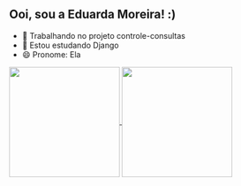 ## Ooi, sou a Eduarda Moreira! :)

- 🔭 Trabalhando no projeto controle-consultas
- 🌱 Estou estudando Django
- 😄 Pronome: Ela

<a href="https://github.com/eduardamoreiira/github-readme-stats">
  <img height=200 align="center" src="https://github-readme-stats.vercel.app/api?username=eduardamoreiira&show_icons=true&theme=radical" />
</a>
<a href="https://github.com/eduardamoreiira/convoychat">
  <img height=200 align="center" src="https://github-readme-stats.vercel.app/api/top-langs?username=eduardamoreiira&show_icons=true&theme=radical&layout=compact&langs_count=8&card_width=320" />
</a>





